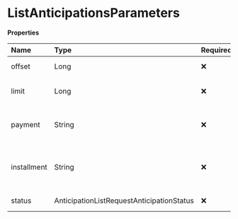 # ListAnticipationsParameters

**Properties**

| Name        | Type                                      | Required | Description                                |
| :---------- | :---------------------------------------- | :------- | :----------------------------------------- |
| offset      | Long                                      | ❌       | List starting element                      |
| limit       | Long                                      | ❌       | Number of list elements (max: 100)         |
| payment     | String                                    | ❌       | Filter anticipations of a payment          |
| installment | String                                    | ❌       | Filter advances for an installment payment |
| status      | AnticipationListRequestAnticipationStatus | ❌       | Filter by status                           |

<!-- This file was generated by liblab | https://liblab.com/ -->
